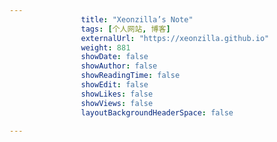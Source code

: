 ---
                title: "Xeonzilla’s Note"
                tags: [个人网站, 博客]
                externalUrl: "https://xeonzilla.github.io"
                weight: 881
                showDate: false
                showAuthor: false
                showReadingTime: false
                showEdit: false
                showLikes: false
                showViews: false
                layoutBackgroundHeaderSpace: false
                ---

